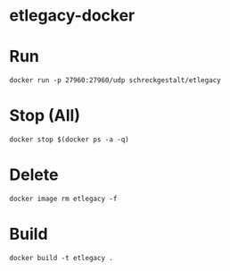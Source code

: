 # etlegacy-docker

# Run

    docker run -p 27960:27960/udp schreckgestalt/etlegacy

# Stop (All)

    docker stop $(docker ps -a -q)

# Delete

    docker image rm etlegacy -f

# Build

    docker build -t etlegacy .
